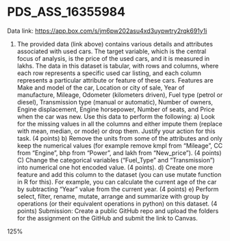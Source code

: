 # PDS_ASS_16355984
Data link: https://app.box.com/s/jm6pw202asu4xd3uypwtry2rqk691y1i
1) The provided data (link above) contains various details and attributes associated with used cars. The
target variable, which is the central focus of analysis, is the price of the used cars, and it is measured in
lakhs. The data in this dataset is tabular, with rows and columns, where each row represents a specific
used car listing, and each column represents a particular attribute or feature of these cars. Features are
Make and model of the car, Location or city of sale, Year of manufacture, Mileage, Odometer
(kilometers driven), Fuel type (petrol or diesel), Transmission type (manual or automatic), Number of
owners, Engine displacement, Engine horsepower, Number of seats, and Price when the car was new.
Use this data to perform the following:
a) Look for the missing values in all the columns and either impute them (replace with mean,
median, or mode) or drop them. Justify your action for this task. (4 points)
b) Remove the units from some of the attributes and only keep the numerical values (for
example remove kmpl from “Mileage”, CC from “Engine”, bhp from “Power”, and lakh from
“New_price”). (4 points)
C) Change the categorical variables (“Fuel_Type” and “Transmission”) into numerical one hot
encoded value. (4 points).
d) Create one more feature and add this column to the dataset (you can use mutate function in
R for this). For example, you can calculate the current age of the car by subtracting “Year” value
from the current year. (4 points)
e) Perform select, filter, rename, mutate, arrange and summarize with group by operations (or
their equivalent operations in python) on this dataset. (4 points)
Submission:
Create a public GitHub repo and upload the folders for the assignment on the GitHub and submit the
link to Canvas.



125%


